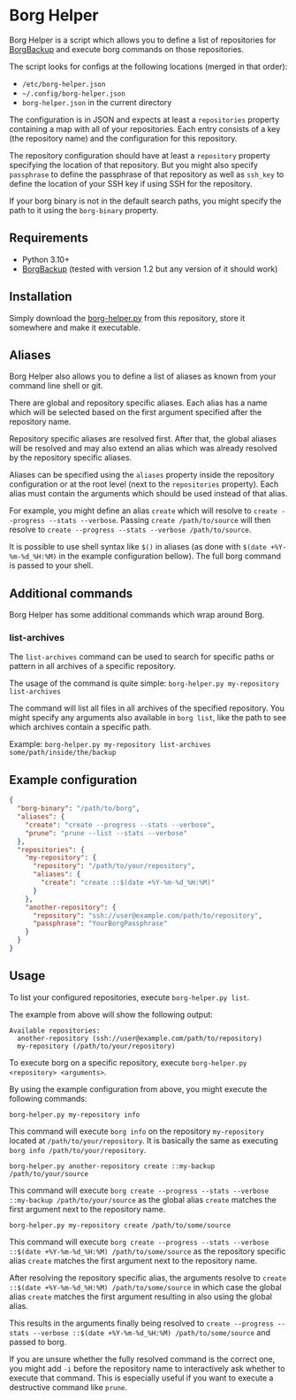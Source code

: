# Borg Helper

Borg Helper is a script which allows you to define a list of repositories for [BorgBackup](https://www.borgbackup.org) and execute borg commands on those repositories.

The script looks for configs at the following locations (merged in that order):

* `/etc/borg-helper.json`
* `~/.config/borg-helper.json`
* `borg-helper.json` in the current directory

The configuration is in JSON and expects at least a `repositories` property containing a map with all of your repositories. Each entry consists of a key (the repository name) and the configuration for this repository.

The repository configuration should have at least a `repository` property specifying the location of that repository. But you might also specify `passphrase` to define the passphrase of that repository as well as `ssh_key` to define the location of your SSH key if using SSH for the repository.

If your borg binary is not in the default search paths, you might specify the path to it using the `borg-binary` property.

## Requirements

* Python 3.10+
* [BorgBackup](https://www.borgbackup.org) (tested with version 1.2 but any version of it should work)

## Installation

Simply download the [borg-helper.py](borg-helper.py) from this repository, store it somewhere and make it executable.

## Aliases

Borg Helper also allows you to define a list of aliases as known from your command line shell or git.

There are global and repository specific aliases. Each alias has a name which will be selected based on the first argument specified after the repository name.

Repository specific aliases are resolved first. After that, the global aliases will be resolved and may also extend an alias which was already resolved by the repository specific aliases.

Aliases can be specified using the `aliases` property inside the repository configuration or at the root level (next to the `repositories` property). Each alias must contain the arguments which should be used instead of that alias.

For example, you might define an alias `create` which will resolve to `create --progress --stats --verbose`. Passing `create /path/to/source` will then resolve to `create --progress --stats --verbose /path/to/source`.

It is possible to use shell syntax like `$()` in aliases (as done with `$(date +%Y-%m-%d_%H:%M)` in the example configuration bellow). The full borg command is passed to your shell.

## Additional commands

Borg Helper has some additional commands which wrap around Borg.

### list-archives

The `list-archives` command can be used to search for specific paths or pattern in all archives of a specific repository.

The usage of the command is quite simple: `borg-helper.py my-repository list-archives`

The command will list all files in all archives of the specified repository. You might specify any arguments also available in `borg list`, like the path to see which archives contain a specific path.

Example: `borg-helper.py my-repository list-archives some/path/inside/the/backup`

## Example configuration

```json
{
  "borg-binary": "/path/to/borg",
  "aliases": {
    "create": "create --progress --stats --verbose",
    "prune": "prune --list --stats --verbose"
  },
  "repositories": {
    "my-repository": {
      "repository": "/path/to/your/repository",
      "aliases": {
        "create": "create ::$(date +%Y-%m-%d_%H:%M)"
      }
    },
    "another-repository": {
      "repository": "ssh://user@example.com/path/to/repository",
      "passphrase": "YourBorgPassphrase"
    }
  }
}
```

## Usage

To list your configured repositories, execute `borg-helper.py list`.

The example from above will show the following output:
```
Available repositories:
  another-repository (ssh://user@example.com/path/to/repository)
  my-repository (/path/to/your/repository)
```

To execute borg on a specific repository, execute `borg-helper.py <repository> <arguments>`.

By using the example configuration from above, you might execute the following commands:

```
borg-helper.py my-repository info
```

This command will execute `borg info` on the repository `my-repository` located at `/path/to/your/repository`. It is basically the same as executing `borg info /path/to/your/repository`.

```
borg-helper.py another-repository create ::my-backup /path/to/your/source
```

This command will execute `borg create --progress --stats --verbose ::my-backup /path/to/your/source` as the global alias `create` matches the first argument next to the repository name.

```
borg-helper.py my-repository create /path/to/some/source
```

This command will execute `borg create --progress --stats --verbose ::$(date +%Y-%m-%d_%H:%M) /path/to/some/source` as the repository specific alias `create` matches the first argument next to the repository name.

After resolving the repository specific alias, the arguments resolve to `create ::$(date +%Y-%m-%d_%H:%M) /path/to/some/source` in which case the global alias `create` matches the first argument resulting in also using the global alias.

This results in the arguments finally being resolved to `create --progress --stats --verbose ::$(date +%Y-%m-%d_%H:%M) /path/to/some/source` and passed to borg.

If you are unsure whether the fully resolved command is the correct one, you might add `-i` before the repository name to interactively ask whether to execute that command. This is especially useful if you want to execute a destructive command like `prune`.
